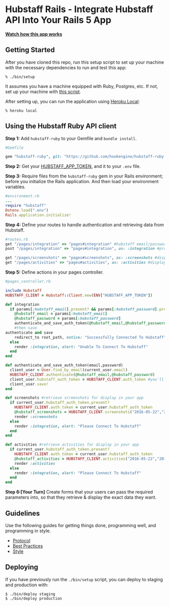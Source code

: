 # Hubstaff Rails - Integrate Hubstaff API Into Your Rails 5 App

**[Watch how this app
works](https://www.youtube.com/watch?v=-5fRjR_V5do&feature=youtu.be)**

## Getting Started

After you have cloned this repo, run this setup script to set up your machine
with the necessary dependencies to run and test this app:

    % ./bin/setup

It assumes you have a machine equipped with Ruby, Postgres, etc. If not, set up
your machine with [this script].

[this script]: https://github.com/thoughtbot/laptop

After setting up, you can run the application using [Heroku Local]:

    % heroku local

[Heroku Local]: https://devcenter.heroku.com/articles/heroku-local

## Using the Hubstaff Ruby API client

**Step 1:** Add `hubstaff-ruby` to your Gemfile and `bundle install`.

```ruby
#Gemfile

gem "hubstaff-ruby", git: "https://github.com/hookengine/hubstaff-ruby.git"
```
**Step 2:** Get your [HUBSTAFF_APP_TOKEN](https://developer.hubstaff.com/my_apps), and it to your `.env` file.

**Step 3:** Require files from the `hubstaff-ruby` gem in your Rails environment; before you initialize
the Rails application. And then load your environment variables.

```ruby
#environment.rb
...
require "hubstaff"
Dotenv.load(".env")
Rails.application.initialize!
```

**Step 4:** Define your routes to handle authentication and
retrieving data from Hubstaff.

```ruby
#routes.rb
get "/pages/integration" => "pages#integration" #hubstaff email/password form
post "/pages/integration" => "pages#integration", as: :integration #process email/password

get "/pages/screenshots" => "pages#screenshots", as: :screenshots #display screenshots
get "/pages/activities" => "pages#activities", as: :activities #display activities
```
**Step 5:** Define actions in your pages controller.

```ruby
#pages_controller.rb

include Hubstaff
HUBSTAFF_CLIENT = Hubstaff::Client.new(ENV["HUBSTAFF_APP_TOKEN"])

def integration
  if params[:hubstaff_email].present? && params[:hubstaff_password].present? #check if hubstaff email/password is submitted and grab it on post request
    @hubstaff_email = params[:hubstaff_email]
    @hubstaff_password = params[:hubstaff_password]
    authenticate_and_save_auth_token(@hubstaff_email,@hubstaff_password)
    #then save
authenticate and save
    redirect_to root_path, notice: "Successfully Connected To Hubstaff"
  else
    render :integration, alert: "Unable To Connect To Hubstaff"
  end
end

def authenticate_and_save_auth_token(email,password)
  client_user = User.find_by_email(current_user.email)
  HUBSTAFF_CLIENT.authenticate(@hubstaff_email,@hubstaff_password)
  client_user.hubstaff_auth_token = HUBSTAFF_CLIENT.auth_token #you'll need a migration to add hubstaff_auth_token to User model
  client_user.save!
end

def screenshots #retrieve screenshots for display in your app
  if current_user.hubstaff_auth_token.present?
    HUBSTAFF_CLIENT.auth_token = current_user.hubstaff_auth_token
    @hubstaff_screenshots = HUBSTAFF_CLIENT.screenshots("2016-05-22","2016-05-24", projects: "112761")
    render :screenshots
  else
    render :integration, alert: "Please Connect To Hubstaff"
  end
end

def activities #retrieve activities for display in your app
  if current_user.hubstaff_auth_token.present?
    HUBSTAFF_CLIENT.auth_token = current_user.hubstaff_auth_token
    @hubstaff_activities = HUBSTAFF_CLIENT.activities("2016-05-22","2016-05-24",users: "61188")
    render :activities
  else
    render :integration, alert: "Please Connect To Hubstaff"
  end
end
```
**Step 6:[Your Turn]** Create forms that your users can pass the
required parameters into, so that they retrieve & display the exact data they
want.

## Guidelines

Use the following guides for getting things done, programming well, and
programming in style.

* [Protocol](http://github.com/thoughtbot/guides/blob/master/protocol)
* [Best Practices](http://github.com/thoughtbot/guides/blob/master/best-practices)
* [Style](http://github.com/thoughtbot/guides/blob/master/style)

## Deploying

If you have previously run the `./bin/setup` script,
you can deploy to staging and production with:

    $ ./bin/deploy staging
    $ ./bin/deploy production
